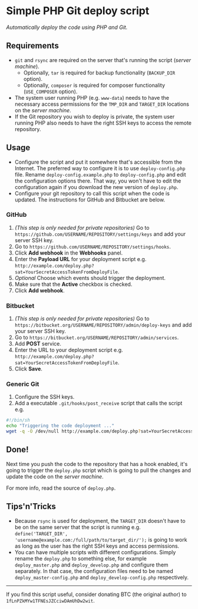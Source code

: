 # Simple PHP Git deploy script
_Automatically deploy the code using PHP and Git._

## Requirements

* `git` and `rsync` are required on the server that's running the script
  (_server machine_).
  - Optionally, `tar` is required for backup functionality (`BACKUP_DIR` option).
  - Optionally, `composer` is required for composer functionality (`USE_COMPOSER`
  option).
* The system user running PHP (e.g. `www-data`) needs to have the necessary
  access permissions for the `TMP_DIR` and `TARGET_DIR` locations on
  the _server machine_.
* If the Git repository you wish to deploy is private, the system user running PHP
  also needs to have the right SSH keys to access the remote repository.

## Usage

 * Configure the script and put it somewhere that's accessible from the
   Internet. The preferred way to configure it is to use `deploy-config.php` file.
   Rename `deploy-config.example.php` to `deploy-config.php` and edit the
   configuration options there. That way, you won't have to edit the configuration
   again if you download the new version of `deploy.php`.
 * Configure your git repository to call this script when the code is updated.
   The instructions for GitHub and Bitbucket are below.

### GitHub

 1. _(This step is only needed for private repositories)_ Go to
    `https://github.com/USERNAME/REPOSITORY/settings/keys` and add your server
    SSH key.
 1. Go to `https://github.com/USERNAME/REPOSITORY/settings/hooks`.
 1. Click **Add webhook** in the **Webhooks** panel.
 1. Enter the **Payload URL** for your deployment script e.g. `http://example.com/deploy.php?sat=YourSecretAccessTokenFromDeployFile`.
 1. _Optional_ Choose which events should trigger the deployment.
 1. Make sure that the **Active** checkbox is checked.
 1. Click **Add webhook**.

### Bitbucket

 1. _(This step is only needed for private repositories)_ Go to
    `https://bitbucket.org/USERNAME/REPOSITORY/admin/deploy-keys` and add your
    server SSH key.
 1. Go to `https://bitbucket.org/USERNAME/REPOSITORY/admin/services`.
 1. Add **POST** service.
 1. Enter the URL to your deployment script e.g. `http://example.com/deploy.php?sat=YourSecretAccessTokenFromDeployFile`.
 1. Click **Save**.

### Generic Git

 1. Configure the SSH keys.
 1. Add a executable `.git/hooks/post_receive` script that calls the script e.g.

```sh
#!/bin/sh
echo "Triggering the code deployment ..."
wget -q -O /dev/null http://example.com/deploy.php?sat=YourSecretAccessTokenFromDeployFile
```

## Done!

Next time you push the code to the repository that has a hook enabled, it's
going to trigger the `deploy.php` script which is going to pull the changes and
update the code on the _server machine_.

For more info, read the source of `deploy.php`.

## Tips'n'Tricks

 * Because `rsync` is used for deployment, the `TARGET_DIR` doesn't have to be
   on the same server that the script is running e.g. `define('TARGET_DIR',
   'username@example.com:/full/path/to/target_dir/');` is going to work as long
   as the user has the right SSH keys and access permissions.
 * You can have multiple scripts with different configurations. Simply rename
   the `deploy.php` to something else, for example `deploy_master.php` and
   `deploy_develop.php` and configure them separately. In that case, the
   configuration files need to be named `deploy_master-config.php` and
   `deploy_develop-config.php` respectively.

---

If you find this script useful, consider donating BTC (the original author) to `1fLnPZkMYw1TFNEsJZCciwDAmUhDw2wit`.
